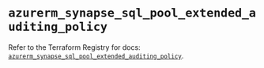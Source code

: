 # `azurerm_synapse_sql_pool_extended_auditing_policy`

Refer to the Terraform Registry for docs: [`azurerm_synapse_sql_pool_extended_auditing_policy`](https://registry.terraform.io/providers/hashicorp/azurerm/4.36.0/docs/resources/synapse_sql_pool_extended_auditing_policy).
